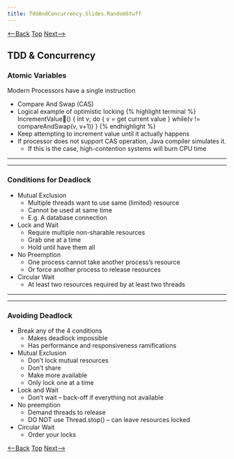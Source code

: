 ```yaml
---
title: TddAndConcurrency.Slides.RandomStuff
---
```

[<--Back](TddAndConcurrency.Slides.FinaNotes) [Top](TddAndConcurrency.Slides) [Next-->](TddAndConcurrency.Slides)

## TDD & Concurrency
### Atomic Variables
Modern Processors have a single instruction
* Compare And Swap (CAS)
* Logical example of optimistic locking
{% highlight terminal %}
IncrementValue() {
   int v;
   do {
      v = get current value
   } while(v != compareAndSwap(v, v+1))
}
{% endhighlight %}
* Keep attempting to increment value until it actually happens
* If processor does not support CAS operation, Java compiler simulates it.
  * If this is the case, high-contention systems will burn CPU time
----
----
### Conditions for Deadlock
* Mutual Exclusion
  * Multiple threads want to use same (limited) resource
  * Cannot be used at same time
  * E.g. A database connection
* Lock and Wait
  * Require multiple non-sharable resources
  * Grab one at a time
  * Hold until have them all
* No Preemption
  * One process cannot take another process’s resource
  * Or force another process to release resources
* Circular Wait
  * At least two resources required by at least two threads
----
----
### Avoiding Deadlock
* Break any of the 4 conditions
  * Makes deadlock impossible
  * Has performance and responsiveness ramifications
* Mutual Exclusion
  * Don’t lock mutual resources
  * Don’t share
  * Make more available
  * Only lock one at a time
* Lock and Wait
  * Don’t wait – back-off if everything not available
* No preemption
  * Demand threads to release
  * DO NOT use Thread.stop() – can leave resources locked
* Circular Wait
  * Order your locks

[<--Back](TddAndConcurrency.Slides.FinaNotes) [Top](TddAndConcurrency.Slides) [Next-->](TddAndConcurrency.Slides)
